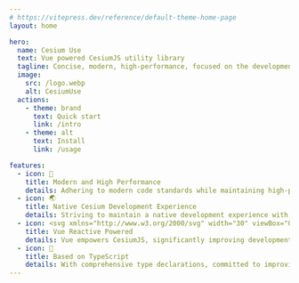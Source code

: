 ```yaml
---
# https://vitepress.dev/reference/default-theme-home-page
layout: home

hero:
  name: Cesium Use
  text: Vue powered CesiumJS utility library
  tagline: Concise, modern, high-performance, focused on the development experience
  image:
    src: /logo.webp
    alt: CesiumUse
  actions:
    - theme: brand
      text: Quick start
      link: /intro
    - theme: alt
      text: Install
      link: /usage

features:
  - icon: 🚀
    title: Modern and High Performance
    details: Adhering to modern code standards while maintaining high-performance operational quality.
  - icon: 🌏
    title: Native Cesium Development Experience
    details: Striving to maintain a native development experience with CesiumJS to reduce learning costs and minimize mental burdens during development.
  - icon: <svg xmlns="http://www.w3.org/2000/svg" width="30" viewBox="0 0 256 220.8"><path fill="#41B883" d="M204.8 0H256L128 220.8 0 0h97.92L128 51.2 157.44 0h47.36Z"></path><path fill="#41B883" d="m0 0 128 220.8L256 0h-51.2L128 132.48 50.56 0H0Z"></path><path fill="#35495E" d="M50.56 0 128 133.12 204.8 0h-47.36L128 51.2 97.92 0H50.56Z"></path></svg>
    title: Vue Reactive Powered
    details: Vue empowers CesiumJS, significantly improving development efficiency.
  - icon: 📝
    title: Based on TypeScript
    details: With comprehensive type declarations, committed to improving Developer Experience (DX), providing a comfortable development experience for both TS and JS.
---
```


